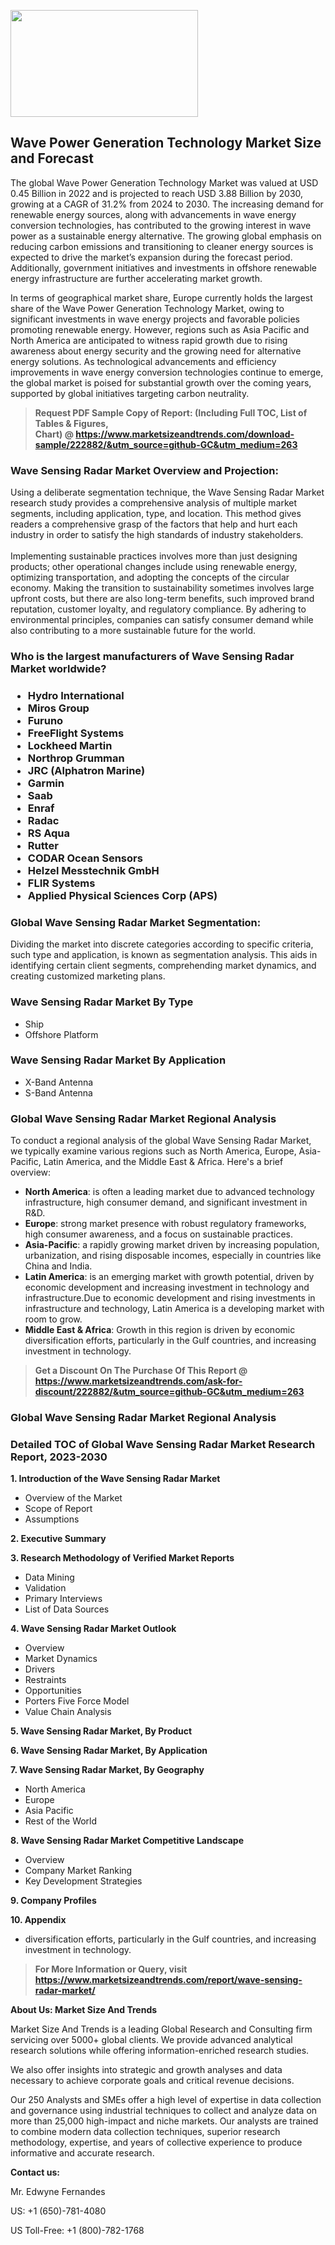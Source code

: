 <p><img class="alignnone size-medium wp-image-20088" src="https://ffe5etoiles.com/wp-content/uploads/2024/12/MST1-300x171.png" alt="" width="300" height="171" /></p><h2>Wave Power Generation Technology Market Size and Forecast</h2><p>The global Wave Power Generation Technology Market was valued at USD 0.45 Billion in 2022 and is projected to reach USD 3.88 Billion by 2030, growing at a CAGR of 31.2% from 2024 to 2030. The increasing demand for renewable energy sources, along with advancements in wave energy conversion technologies, has contributed to the growing interest in wave power as a sustainable energy alternative. The growing global emphasis on reducing carbon emissions and transitioning to cleaner energy sources is expected to drive the market’s expansion during the forecast period. Additionally, government initiatives and investments in offshore renewable energy infrastructure are further accelerating market growth.</p><p>In terms of geographical market share, Europe currently holds the largest share of the Wave Power Generation Technology Market, owing to significant investments in wave energy projects and favorable policies promoting renewable energy. However, regions such as Asia Pacific and North America are anticipated to witness rapid growth due to rising awareness about energy security and the growing need for alternative energy solutions. As technological advancements and efficiency improvements in wave energy conversion technologies continue to emerge, the global market is poised for substantial growth over the coming years, supported by global initiatives targeting carbon neutrality.</p></p><blockquote id="" class=""><strong>Request PDF Sample Copy of Report: (Including Full TOC, List of Tables &amp; Figures, Chart)&nbsp;@&nbsp;<strong><a href="https://www.marketsizeandtrends.com/download-sample/222882/&utm_source=github-GC&utm_medium=263" target="_blank">https://www.marketsizeandtrends.com/download-sample/222882/&utm_source=github-GC&utm_medium=263</a></strong></strong></blockquote><h3 id="" class="">Wave Sensing Radar Market&nbsp;Overview and Projection:</h3><p id="" class="">Using a deliberate segmentation technique, the Wave Sensing Radar Market research study provides a comprehensive analysis of multiple market segments, including application, type, and location. This method gives readers a comprehensive grasp of the factors that help and hurt each industry in order to satisfy the high standards of industry stakeholders. <br /> <br />Implementing sustainable practices involves more than just designing products; other operational changes include using renewable energy, optimizing transportation, and adopting the concepts of the circular economy. Making the transition to sustainability sometimes involves large upfront costs, but there are also long-term benefits, such improved brand reputation, customer loyalty, and regulatory compliance. By adhering to environmental principles, companies can satisfy consumer demand while also contributing to a more sustainable future for the world.</p><h3 id="" class="">Who is the largest manufacturers of&nbsp;Wave Sensing Radar Market worldwide?</h3><h3 class=""><p><ul><li>Hydro International </li><li> Miros Group </li><li> Furuno </li><li> FreeFlight Systems </li><li> Lockheed Martin </li><li> Northrop Grumman </li><li> JRC (Alphatron Marine) </li><li> Garmin </li><li> Saab </li><li> Enraf </li><li> Radac </li><li> RS Aqua </li><li> Rutter </li><li> CODAR Ocean Sensors </li><li> Helzel Messtechnik GmbH </li><li> FLIR Systems </li><li> Applied Physical Sciences Corp (APS)</li></ul></p></h3><h3 id="" class="">Global&nbsp;Wave Sensing Radar Market Segmentation:</h3><p id="" class="">Dividing the market into discrete categories according to specific criteria, such type and application, is known as segmentation analysis. This aids in identifying certain client segments, comprehending market dynamics, and creating customized marketing plans.</p><h3 id="" class="">Wave Sensing Radar Market&nbsp;By Type</h3><p><p><ul><li>Ship</li><li> Offshore Platform</p></li></ul></p></p><h3 id="" class="">Wave Sensing Radar Market&nbsp;By Application</h3><p class=""><p><ul><li>X-Band Antenna</li><li> S-Band Antenna</li></ul></p></p><h3 id="" class="">Global Wave Sensing Radar Market Regional Analysis</h3><p id="" class="">To conduct a regional analysis of the global Wave Sensing Radar Market, we typically examine various regions such as North America, Europe, Asia-Pacific, Latin America, and the Middle East &amp; Africa. Here's a brief overview:</p><ul><li><strong>North America</strong>: is often a leading market due to advanced technology infrastructure, high consumer demand, and significant investment in R&amp;D.</li><li><strong>Europe</strong>: strong market presence with robust regulatory frameworks, high consumer awareness, and a focus on sustainable practices.</li><li><strong>Asia-Pacific</strong>: a rapidly growing market driven by increasing population, urbanization, and rising disposable incomes, especially in countries like China and India.</li><li><strong>Latin America</strong>: is an emerging market with growth potential, driven by economic development and increasing investment in technology and infrastructure.Due to economic development and rising investments in infrastructure and technology, Latin America is a developing market with room to grow.</li><li><strong>Middle East &amp; Africa</strong>: Growth in this region is driven by economic diversification efforts, particularly in the Gulf countries, and increasing investment in technology.</li></ul><blockquote id="" class=""><strong>Get a Discount On The Purchase Of This Report @ <strong><a href="https://www.marketsizeandtrends.com/ask-for-discount/222882/&utm_source=github-GC&utm_medium=263" target="_blank">https://www.marketsizeandtrends.com/ask-for-discount/222882/&utm_source=github-GC&utm_medium=263</a></strong></strong></blockquote><h3 id="" class="">Global Wave Sensing Radar Market Regional Analysis</h3><h3 id="" class="">Detailed TOC of Global Wave Sensing Radar Market Research Report, 2023-2030</h3><p id="" class=""><strong>1. Introduction of the Wave Sensing Radar Market</strong></p><ul><li>Overview of the Market</li><li>Scope of Report</li><li>Assumptions</li></ul><p id="" class=""><strong>2. Executive Summary</strong></p><p id="" class=""><strong>3. Research Methodology of Verified Market Reports</strong></p><ul><li>Data Mining</li><li>Validation</li><li>Primary Interviews</li><li>List of Data Sources</li></ul><p id="" class=""><strong>4. Wave Sensing Radar Market Outlook</strong></p><ul><li>Overview</li><li>Market Dynamics</li><li>Drivers</li><li>Restraints</li><li>Opportunities</li><li>Porters Five Force Model</li><li>Value Chain Analysis</li></ul><p id="" class=""><strong>5. Wave Sensing Radar Market, By Product</strong></p><p id="" class=""><strong>6. Wave Sensing Radar Market, By Application</strong></p><p id="" class=""><strong>7. Wave Sensing Radar Market, By Geography</strong></p><ul><li>North America</li><li>Europe</li><li>Asia Pacific</li><li>Rest of the World</li></ul><p id="" class=""><strong>8. Wave Sensing Radar Market Competitive Landscape</strong></p><ul><li>Overview</li><li>Company Market Ranking</li><li>Key Development Strategies</li></ul><p id="" class=""><strong>9. Company Profiles</strong></p><p id="" class=""><strong>10. Appendix</strong></p><ul><li>diversification efforts, particularly in the Gulf countries, and increasing investment in technology.</li></ul><blockquote id="" class=""><strong>For More Information or Query, visit <strong><strong><a href="https://www.marketsizeandtrends.com/report/wave-sensing-radar-market/" target="_blank">https://www.marketsizeandtrends.com/report/wave-sensing-radar-market/</a></strong></strong></strong></blockquote><p id="" class=""><strong>About Us: Market Size And Trends</strong></p><p id="" class="">Market Size And Trends is a leading Global Research and Consulting firm servicing over 5000+ global clients. We provide advanced analytical research solutions while offering information-enriched research studies.</p><p id="" class="">We also offer insights into strategic and growth analyses and data necessary to achieve corporate goals and critical revenue decisions.</p><p id="" class="">Our 250 Analysts and SMEs offer a high level of expertise in data collection and governance using industrial techniques to collect and analyze data on more than 25,000 high-impact and niche markets. Our analysts are trained to combine modern data collection techniques, superior research methodology, expertise, and years of collective experience to produce informative and accurate research.</p><p id="" class=""><strong>Contact us:</strong></p><p id="" class="">Mr. Edwyne Fernandes</p><p id="" class="">US: +1 (650)-781-4080</p><p id="" class="">US Toll-Free: +1 (800)-782-1768</p>

